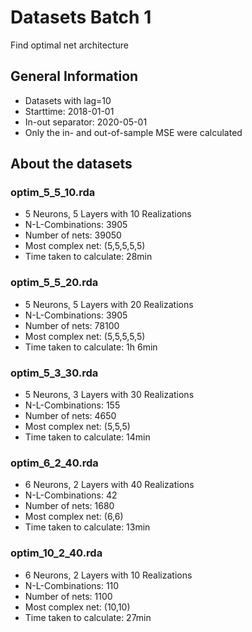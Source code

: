 # Datasets Batch 1

Find optimal net architecture

## General Information
- Datasets with lag=10
- Starttime: 2018-01-01
- In-out separator: 2020-05-01
- Only the in- and out-of-sample MSE were calculated


## About the datasets
### optim_5_5_10.rda
- 5 Neurons, 5 Layers with 10 Realizations
- N-L-Combinations: 3905
- Number of nets: 39050
- Most complex net: (5,5,5,5,5)
- Time taken to calculate: 28min

### optim_5_5_20.rda
- 5 Neurons, 5 Layers with 20 Realizations
- N-L-Combinations: 3905
- Number of nets: 78100
- Most complex net: (5,5,5,5,5)
- Time taken to calculate: 1h 6min

### optim_5_3_30.rda
- 5 Neurons, 3 Layers with 30 Realizations
- N-L-Combinations: 155
- Number of nets: 4650
- Most complex net: (5,5,5)
- Time taken to calculate: 14min

### optim_6_2_40.rda
- 6 Neurons, 2 Layers with 40 Realizations
- N-L-Combinations: 42
- Number of nets: 1680
- Most complex net: (6,6)
- Time taken to calculate: 13min

### optim_10_2_40.rda
- 6 Neurons, 2 Layers with 10 Realizations
- N-L-Combinations: 110
- Number of nets: 1100
- Most complex net: (10,10)
- Time taken to calculate: 27min
